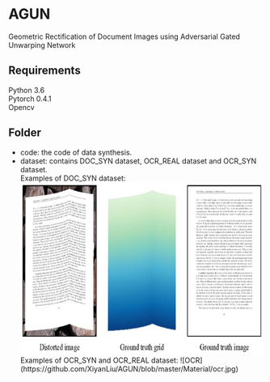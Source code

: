 # AGUN
Geometric Rectification of Document Images using Adversarial Gated Unwarping Network  
## Requirements  
Python 3.6  
Pytorch 0.4.1  
Opencv  
## Folder  
* code: the code of data synthesis.  
* dataset: contains DOC_SYN dataset, OCR_REAL dataset and OCR_SYN dataset.  
   Examples of DOC_SYN dataset:  
   <div align=center><img src="https://github.com/XiyanLiu/AGUN/blob/master/Material/doc_syn.jpg" width="710" height="340"/></div>  
   Examples of OCR_SYN and OCR_REAL dataset:  
   ![OCR](https://github.com/XiyanLiu/AGUN/blob/master/Material/ocr.jpg)
   
